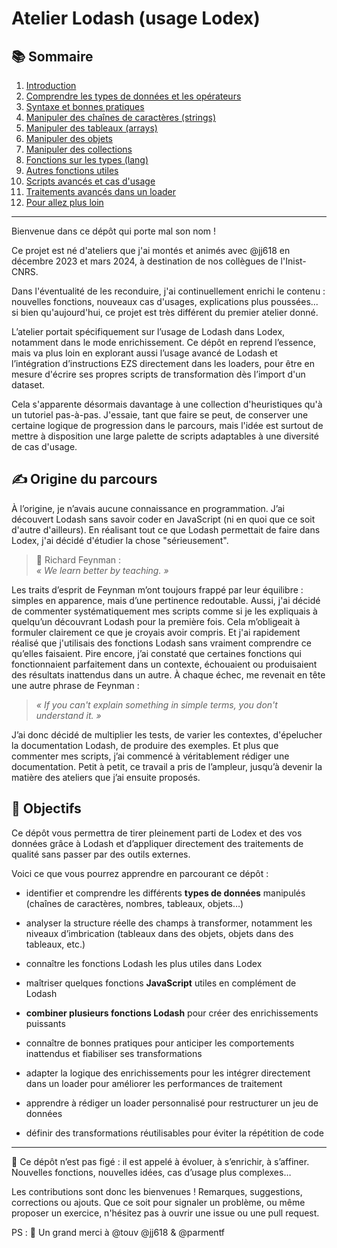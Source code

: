 # Atelier Lodash (usage Lodex) 

## 📚 Sommaire

1. [Introduction](https://github.com/AnaelKremer/Atelier-Lodash-usage-Lodex/blob/main/01-introduction.md)
2. [Comprendre les types de données et les opérateurs](https://github.com/AnaelKremer/Atelier-Lodash-usage-Lodex/blob/main/02-types-et-operateurs.md)
3. [Syntaxe et bonnes pratiques](https://github.com/AnaelKremer/Atelier-Lodash-usage-Lodex/blob/main/03-syntaxe-et-bonnes-pratiques.md)
4. [Manipuler des chaînes de caractères (strings)](https://github.com/AnaelKremer/Atelier-Lodash-usage-Lodex/blob/main/04-chaines-de-caracteres.md)
5. [Manipuler des tableaux (arrays)](https://github.com/AnaelKremer/Atelier-Lodash-usage-Lodex/blob/main/05-tableaux.md)
6. [Manipuler des objets](https://github.com/AnaelKremer/Atelier-Lodash-usage-Lodex/blob/main/06-objets.md)
7. [Manipuler des collections](https://github.com/AnaelKremer/Atelier-Lodash-usage-Lodex/blob/main/07-collections.md)
8. [Fonctions sur les types (lang)](https://github.com/AnaelKremer/Atelier-Lodash-usage-Lodex/blob/main/08-fonctions-sur-les-types-lang.md)
9. [Autres fonctions utiles](https://github.com/AnaelKremer/Atelier-Lodash-usage-Lodex/blob/main/09-autres-fonctions.md)
10. [Scripts avancés et cas d'usage](https://github.com/AnaelKremer/Atelier-Lodash-usage-Lodex/blob/main/10-cas-dusage.md)
11. [Traitements avancés dans un loader](https://github.com/AnaelKremer/Atelier-Lodash-usage-Lodex/blob/main/11-loader.md)
12. [Pour allez plus loin](https://github.com/AnaelKremer/Atelier-Lodash-usage-Lodex/blob/main/12-ressources.md)

---

Bienvenue dans ce dépôt qui porte mal son nom !

Ce projet est né d'ateliers que j'ai montés et animés avec @jj618 en décembre 2023 et mars 2024, à destination de nos collègues de l'Inist-CNRS.

Dans l'éventualité de les reconduire, j'ai continuellement enrichi le contenu : nouvelles fonctions, nouveaux cas d'usages, explications plus poussées... si bien qu'aujourd'hui, ce projet est très différent du premier atelier donné.

L’atelier portait spécifiquement sur l’usage de Lodash dans Lodex, notamment dans le mode enrichissement. Ce dépôt en reprend l’essence, mais va plus loin en explorant aussi l’usage avancé de Lodash et l’intégration d’instructions EZS directement dans les loaders, pour être en mesure d'écrire ses propres scripts de transformation dès l’import d'un dataset.

Cela s'apparente désormais davantage à une collection d'heuristiques qu'à un tutoriel pas-à-pas. J'essaie, tant que faire se peut, de conserver une certaine logique de progression dans le parcours, mais l'idée est surtout de mettre à disposition une large palette de scripts adaptables à une diversité de cas d'usage.

## ✍️ Origine du parcours

À l’origine, je n’avais aucune connaissance en programmation. J’ai découvert Lodash sans savoir coder en JavaScript (ni en quoi que ce soit d'autre d'ailleurs). En réalisant tout ce que Lodash permettait de faire dans Lodex, j'ai décidé d'étudier la chose "sérieusement".

> 💬 Richard Feynman :  
> *« We learn better by teaching. »*

Les traits d’esprit de Feynman m’ont toujours frappé par leur équilibre : simples en apparence, mais d’une pertinence redoutable.
Aussi, j'ai décidé de commenter systématiquement mes scripts comme si je les expliquais à quelqu’un découvrant Lodash pour la première fois. Cela m’obligeait à formuler clairement ce que je croyais avoir compris. Et j'ai rapidement réalisé que j'utilisais des fonctions Lodash sans vraiment comprendre ce qu’elles faisaient. 
Pire encore, j’ai constaté que certaines fonctions qui fonctionnaient parfaitement dans un contexte, échouaient ou produisaient des résultats inattendus dans un autre. À chaque échec, me revenait en tête une autre phrase de Feynman :

> *« If you can't explain something in simple terms, you don't understand it. »*

J’ai donc décidé de multiplier les tests, de varier les contextes, d'épelucher la documentation Lodash, de produire des exemples. Et plus que commenter mes scripts, j’ai commencé à véritablement rédiger une documentation. Petit à petit, ce travail a pris de l’ampleur, jusqu’à devenir la matière des ateliers que j’ai ensuite proposés.

## 🎯 Objectifs

Ce dépôt vous permettra de tirer pleinement parti de Lodex et des vos données grâce à Lodash et d’appliquer directement des traitements de qualité sans passer par des outils externes. 

Voici ce que vous pourrez apprendre en parcourant ce dépôt :

- identifier et comprendre les différents **types de données** manipulés (chaînes de caractères, nombres, tableaux, objets…)

- analyser la structure réelle des champs à transformer, notamment les niveaux d’imbrication (tableaux dans des objets, objets dans des tableaux, etc.)

- connaître les fonctions Lodash les plus utiles dans Lodex

- maîtriser quelques fonctions **JavaScript** utiles en complément de Lodash

- **combiner plusieurs fonctions Lodash** pour créer des enrichissements puissants

- connaître de bonnes pratiques pour anticiper les comportements inattendus et fiabiliser ses transformations

- adapter la logique des enrichissements pour les intégrer directement dans un loader pour améliorer les performances de traitement

- apprendre à rédiger un loader personnalisé pour restructurer un jeu de données 

- définir des transformations réutilisables pour éviter la répétition de code

---

🚧 Ce dépôt n’est pas figé : il est appelé à évoluer, à s’enrichir, à s’affiner. Nouvelles fonctions, nouvelles idées, cas d’usage plus complexes…

Les contributions sont donc les bienvenues ! Remarques, suggestions, corrections ou ajouts. Que ce soit pour signaler un problème, ou même proposer un exercice, n'hésitez pas à ouvrir une issue ou une pull request.

PS : 🙏 Un grand merci à @touv @jj618 & @parmentf 


